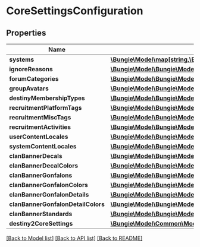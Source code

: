 # CoreSettingsConfiguration

## Properties
Name | Type | Description | Notes
------------ | ------------- | ------------- | -------------
**systems** | [**\Bungie\Model\map[string,\Bungie\Model\Common\Models\CoreSystem]**](CoreSystem.md) |  | [optional] 
**ignoreReasons** | [**\Bungie\Model\\Bungie\Model\Common\Models\CoreSetting[]**](CoreSetting.md) |  | [optional] 
**forumCategories** | [**\Bungie\Model\\Bungie\Model\Common\Models\CoreSetting[]**](CoreSetting.md) |  | [optional] 
**groupAvatars** | [**\Bungie\Model\\Bungie\Model\Common\Models\CoreSetting[]**](CoreSetting.md) |  | [optional] 
**destinyMembershipTypes** | [**\Bungie\Model\\Bungie\Model\Common\Models\CoreSetting[]**](CoreSetting.md) |  | [optional] 
**recruitmentPlatformTags** | [**\Bungie\Model\\Bungie\Model\Common\Models\CoreSetting[]**](CoreSetting.md) |  | [optional] 
**recruitmentMiscTags** | [**\Bungie\Model\\Bungie\Model\Common\Models\CoreSetting[]**](CoreSetting.md) |  | [optional] 
**recruitmentActivities** | [**\Bungie\Model\\Bungie\Model\Common\Models\CoreSetting[]**](CoreSetting.md) |  | [optional] 
**userContentLocales** | [**\Bungie\Model\\Bungie\Model\Common\Models\CoreSetting[]**](CoreSetting.md) |  | [optional] 
**systemContentLocales** | [**\Bungie\Model\\Bungie\Model\Common\Models\CoreSetting[]**](CoreSetting.md) |  | [optional] 
**clanBannerDecals** | [**\Bungie\Model\\Bungie\Model\Common\Models\CoreSetting[]**](CoreSetting.md) |  | [optional] 
**clanBannerDecalColors** | [**\Bungie\Model\\Bungie\Model\Common\Models\CoreSetting[]**](CoreSetting.md) |  | [optional] 
**clanBannerGonfalons** | [**\Bungie\Model\\Bungie\Model\Common\Models\CoreSetting[]**](CoreSetting.md) |  | [optional] 
**clanBannerGonfalonColors** | [**\Bungie\Model\\Bungie\Model\Common\Models\CoreSetting[]**](CoreSetting.md) |  | [optional] 
**clanBannerGonfalonDetails** | [**\Bungie\Model\\Bungie\Model\Common\Models\CoreSetting[]**](CoreSetting.md) |  | [optional] 
**clanBannerGonfalonDetailColors** | [**\Bungie\Model\\Bungie\Model\Common\Models\CoreSetting[]**](CoreSetting.md) |  | [optional] 
**clanBannerStandards** | [**\Bungie\Model\\Bungie\Model\Common\Models\CoreSetting[]**](CoreSetting.md) |  | [optional] 
**destiny2CoreSettings** | [**\Bungie\Model\Common\Models\Destiny2CoreSettings**](Destiny2CoreSettings.md) |  | [optional] 

[[Back to Model list]](../README.md#documentation-for-models) [[Back to API list]](../README.md#documentation-for-api-endpoints) [[Back to README]](../README.md)


